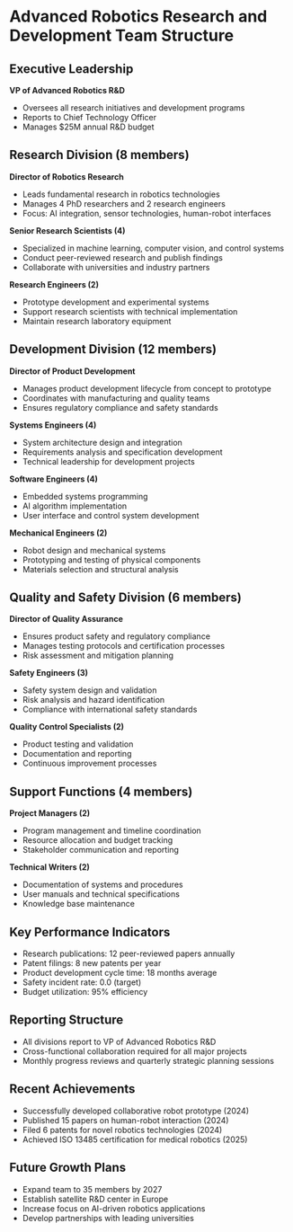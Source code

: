 # Advanced Robotics Research and Development Team Structure

## Executive Leadership
**VP of Advanced Robotics R&D**
- Oversees all research initiatives and development programs
- Reports to Chief Technology Officer
- Manages $25M annual R&D budget

## Research Division (8 members)
**Director of Robotics Research**
- Leads fundamental research in robotics technologies
- Manages 4 PhD researchers and 2 research engineers
- Focus: AI integration, sensor technologies, human-robot interfaces

**Senior Research Scientists (4)**
- Specialized in machine learning, computer vision, and control systems
- Conduct peer-reviewed research and publish findings
- Collaborate with universities and industry partners

**Research Engineers (2)**
- Prototype development and experimental systems
- Support research scientists with technical implementation
- Maintain research laboratory equipment

## Development Division (12 members)
**Director of Product Development**
- Manages product development lifecycle from concept to prototype
- Coordinates with manufacturing and quality teams
- Ensures regulatory compliance and safety standards

**Systems Engineers (4)**
- System architecture design and integration
- Requirements analysis and specification development
- Technical leadership for development projects

**Software Engineers (4)**
- Embedded systems programming
- AI algorithm implementation
- User interface and control system development

**Mechanical Engineers (2)**
- Robot design and mechanical systems
- Prototyping and testing of physical components
- Materials selection and structural analysis

## Quality and Safety Division (6 members)
**Director of Quality Assurance**
- Ensures product safety and regulatory compliance
- Manages testing protocols and certification processes
- Risk assessment and mitigation planning

**Safety Engineers (3)**
- Safety system design and validation
- Risk analysis and hazard identification
- Compliance with international safety standards

**Quality Control Specialists (2)**
- Product testing and validation
- Documentation and reporting
- Continuous improvement processes

## Support Functions (4 members)
**Project Managers (2)**
- Program management and timeline coordination
- Resource allocation and budget tracking
- Stakeholder communication and reporting

**Technical Writers (2)**
- Documentation of systems and procedures
- User manuals and technical specifications
- Knowledge base maintenance

## Key Performance Indicators
- Research publications: 12 peer-reviewed papers annually
- Patent filings: 8 new patents per year
- Product development cycle time: 18 months average
- Safety incident rate: 0.0 (target)
- Budget utilization: 95% efficiency

## Reporting Structure
- All divisions report to VP of Advanced Robotics R&D
- Cross-functional collaboration required for all major projects
- Monthly progress reviews and quarterly strategic planning sessions

## Recent Achievements
- Successfully developed collaborative robot prototype (2024)
- Published 15 papers on human-robot interaction (2024)
- Filed 6 patents for novel robotics technologies (2024)
- Achieved ISO 13485 certification for medical robotics (2025)

## Future Growth Plans
- Expand team to 35 members by 2027
- Establish satellite R&D center in Europe
- Increase focus on AI-driven robotics applications
- Develop partnerships with leading universities
